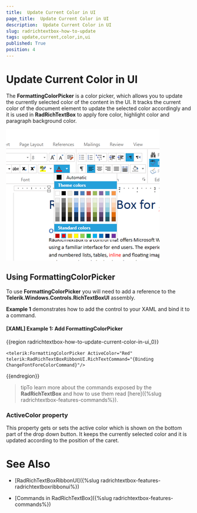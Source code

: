 ```yaml
---
title:  Update Current Color in UI
page_title:  Update Current Color in UI
description:  Update Current Color in UI
slug: radrichtextbox-how-to-update
tags: update,current,color,in,ui
published: True
position: 4
---
```


# Update Current Color in UI

The **FormattingColorPicker** is a color picker, which allows you to update the currently selected color of the content in the UI. It tracks the current color of the document element to update the selected color accordingly and it is used in **RadRichTextBox** to apply fore color, highlight color and paragraph background color.

![Rad Rich Text Box Update Current Color in UI 0](images/RadRichTextBox-Update-Current-Color-in-UI_0.png)

## Using FormattingColorPicker

To use **FormattingColorPicker** you will need to add a reference to the **Telerik.Windows.Controls.RichTextBoxUI** assembly.

**Example 1** demonstrates how to add the control to your XAML and bind it to a command.

#### __[XAML] Example 1: Add FormattingColorPicker__

{{region radrichtextbox-how-to-update-current-color-in-ui_0}}

	<telerik:FormattingColorPicker ActiveColor="Red" telerik:RadRichTextBoxRibbonUI.RichTextCommand="{Binding ChangeFontForeColorCommand}"/>
{{endregion}}



>tipTo learn more about the commands exposed by the __RadRichTextBox__ and how to use them read [here]({%slug radrichtextbox-features-commands%}).


### ActiveColor property

This property gets or sets the active color which is shown on the bottom part of the drop down button. It keeps the currently selected color and it is updated according to the position of the caret.

# See Also

* [RadRichTextBoxRibbonUI]({%slug radrichtextbox-features-radrichtextboxribbonui%})

* [Commands in RadRichTextBox]({%slug radrichtextbox-features-commands%})